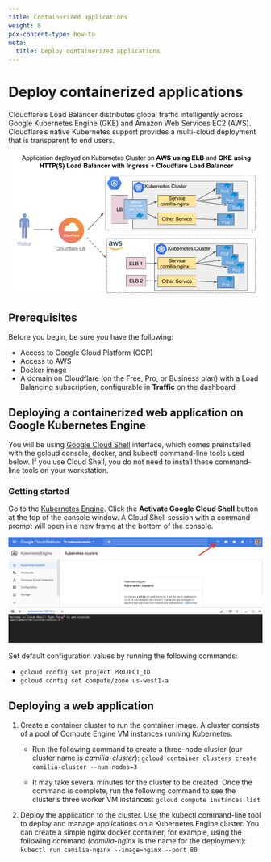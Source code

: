 ```yaml
---
title: Containerized applications
weight: 8
pcx-content-type: how-to
meta:
  title: Deploy containerized applications
---
```


# Deploy containerized applications

Cloudflare’s Load Balancer distributes global traffic intelligently across Google Kubernetes Engine (GKE) and Amazon Web Services EC2 (AWS). Cloudflare’s native Kubernetes support provides a multi-cloud deployment that is transparent to end users.

![Application deployed across Google Kubernetes Engine and AWS](../static/images/best-practices-2.png)

## Prerequisites

Before you begin, be sure you have the following:

- Access to Google Cloud Platform (GCP)
- Access to AWS
- Docker image
- A domain on Cloudflare (on the Free, Pro, or Business plan) with a Load Balancing subscription, configurable in **Traffic** on the dashboard

## Deploying a containerized web application on Google Kubernetes Engine

You will be using [Google Cloud Shell](https://cloud.google.com/shell/) interface, which comes preinstalled with the gcloud console, docker, and kubectl command-line tools used below. If you use Cloud Shell, you do not need to install these command-line tools on your workstation.

### Getting started

Go to the [Kubernetes Engine](https://console.cloud.google.com/kubernetes?_ga=2.151836153.-1932148812.1510627946). Click the **Activate Google Cloud Shell** button at the top of the console window. A Cloud Shell session with a command prompt will open in a new frame at the bottom of the console.

![Use the Cloud Shell in Google Kubernetes Engine](../static/images/best-practices-3.png)

Set default configuration values by running the following commands:

- `gcloud config set project PROJECT_ID`
- `gcloud config set compute/zone us-west1-a`

## Deploying a web application

1. Create a container cluster to run the container image. A cluster consists of a pool of Compute Engine VM instances running Kubernetes.

   - Run the following command to create a three-node cluster (our cluster name is _camilia-cluster_): `gcloud container clusters create camilia-cluster --num-nodes=3`

   - It may take several minutes for the cluster to be created. Once the command is complete, run the following command to see the cluster’s three worker VM instances: `gcloud compute instances list`

1. Deploy the application to the cluster. Use the kubectl command-line tool to deploy and manage applications on a Kubernetes Engine cluster.
   You can create a simple nginx docker container, for example, using the following command (_camilia-nginx_ is the name for the deployment):
   `kubectl run camilia-nginx --image=nginx --port 80`